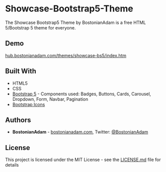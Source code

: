 # Showcase-Bootstrap5-Theme
The Showcase Bootstrap5 Theme by BostonianAdam is a free HTML 5/Bootstrap 5 theme for everyone.

## Demo
[hub.bostonianadam.com/themes/showcase-bs5/index.htm](https://hub.bostonianadam.com/themes/showcase-bs5/index.htm)

## Built With
* HTML5
* CSS
* [Bootstrap 5](https://getbootstrap.com/) - Components used: Badges, Buttons, Cards, Carousel, Dropdown, Form, Navbar, Pagination
* [Bootstrap Icons](https://icons.getbootstrap.com/)

## Authors
* **BostonianAdam** - [bostonianadam.com](https://bostonianadam.com/), Twitter: [@BostonianAdam](https://twitter.com/BostonianAdam)

## License
This project is licensed under the MIT License - see the [LICENSE.md](LICENSE.md) file for details
